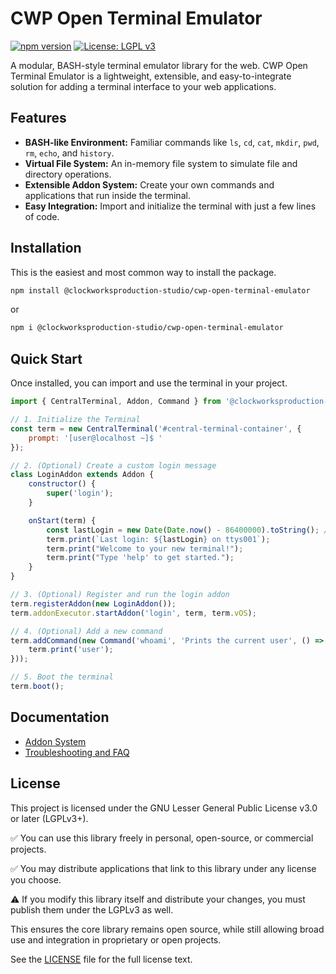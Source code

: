 # CWP Open Terminal Emulator

[![npm version](https://img.shields.io/npm/v/@clockworksproduction-studio/cwp-open-terminal-emulator.svg)](https://www.npmjs.com/package/@clockworksproduction-studio/cwp-open-terminal-emulator)
[![License: LGPL v3](https://img.shields.io/badge/License-LGPLv3-blue.svg)](https://www.gnu.org/licenses/lgpl-3.0)

A modular, BASH-style terminal emulator library for the web. CWP Open Terminal Emulator is a lightweight, extensible, and easy-to-integrate solution for adding a terminal interface to your web applications.

## Features

- **BASH-like Environment:** Familiar commands like `ls`, `cd`, `cat`, `mkdir`, `pwd`, `rm`, `echo`, and `history`.
- **Virtual File System:** An in-memory file system to simulate file and directory operations.
- **Extensible Addon System:** Create your own commands and applications that run inside the terminal.
- **Easy Integration:** Import and initialize the terminal with just a few lines of code.

## Installation

This is the easiest and most common way to install the package.

```bash
npm install @clockworksproduction-studio/cwp-open-terminal-emulator
```

or 

```bash
npm i @clockworksproduction-studio/cwp-open-terminal-emulator
```

## Quick Start

Once installed, you can import and use the terminal in your project.

```javascript
import { CentralTerminal, Addon, Command } from '@clockworksproduction-studio/cwp-open-terminal-emulator';

// 1. Initialize the Terminal
const term = new CentralTerminal('#central-terminal-container', {
    prompt: '[user@localhost ~]$ '
});

// 2. (Optional) Create a custom login message
class LoginAddon extends Addon {
    constructor() {
        super('login');
    }

    onStart(term) {
        const lastLogin = new Date(Date.now() - 86400000).toString(); // 24 hours ago
        term.print(`Last login: ${lastLogin} on ttys001`);
        term.print("Welcome to your new terminal!");
        term.print("Type 'help' to get started.");
    }
}

// 3. (Optional) Register and run the login addon
term.registerAddon(new LoginAddon());
term.addonExecutor.startAddon('login', term, term.vOS);

// 4. (Optional) Add a new command
term.addCommand(new Command('whoami', 'Prints the current user', () => {
    term.print('user');
}));

// 5. Boot the terminal
term.boot();
```

## Documentation

- [Addon System](docs/addons.md)
- [Troubleshooting and FAQ](docs/troubleshooting.md)

## License

This project is licensed under the GNU Lesser General Public License v3.0 or later (LGPLv3+).

✅ You can use this library freely in personal, open-source, or commercial projects.

✅ You may distribute applications that link to this library under any license you choose.

⚠️ If you modify this library itself and distribute your changes, you must publish them under the LGPLv3 as well.

This ensures the core library remains open source, while still allowing broad use and integration in proprietary or open projects.

See the [LICENSE](LICENSE) file for the full license text.
